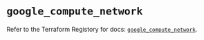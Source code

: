 # `google_compute_network`

Refer to the Terraform Registory for docs: [`google_compute_network`](https://registry.terraform.io/providers/hashicorp/google-beta/4.68.0/docs/resources/google_compute_network).
